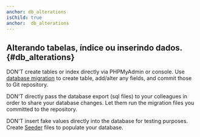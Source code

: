 ```yaml
---
anchor: db_alterations
isChild: true
anchor:  db_alterations
---
```


## Alterando tabelas, índice ou inserindo dados. {#db_alterations}

DON'T create tables or index directly via PHPMyAdmin or console. Use [database migration](https://laravel.com/docs/5.2/migrations#writing-migrations) to create table, add/alter any fields, and commit those to Git repository. 

DON'T directly pass the database export (sql files) to your colleagues in order to share your database changes. Let them run the migration files you committed to the repository.

DON'T insert fake values directly into the database for testing purposes. Create [Seeder](https://laravel.com/docs/5.2/seeding) files to populate your database.